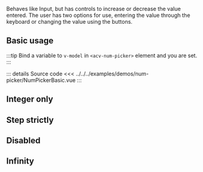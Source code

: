 Behaves like Input, but has controls to increase or decrease the value entered.
The user has two options for use, entering the value through the keyboard or changing the value using the buttons.

## Basic usage

:::tip
Bind a variable to `v-model` in `<acv-num-picker>` element and you are set.
:::

<NumPickerBasic />

::: details Source code
<<< ../../../examples/demos/num-picker/NumPickerBasic.vue
:::

## Integer only

## Step strictly

## Disabled

## Infinity
